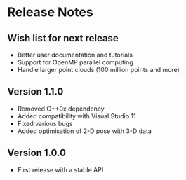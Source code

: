 Release Notes
=============

Wish list for next release
--------------------------

 * Better user documentation and tutorials
 * Support for OpenMP parallel computing
 * Handle larger point clouds (100 million points and more)


Version 1.1.0
--------------

 * Removed C++0x dependency 
 * Added compatibility with Visual Studio 11
 * Fixed various bugs
 * Added optimisation of 2-D pose with 3-D data
 
Version 1.0.0
-------------

 * First release with a stable API
